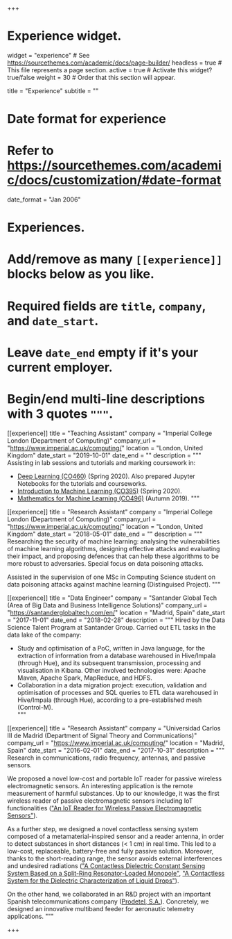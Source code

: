 +++
# Experience widget.
widget = "experience"  # See https://sourcethemes.com/academic/docs/page-builder/
headless = true  # This file represents a page section.
active = true  # Activate this widget? true/false
weight = 30  # Order that this section will appear.

title = "Experience"
subtitle = ""

# Date format for experience
#   Refer to https://sourcethemes.com/academic/docs/customization/#date-format
date_format = "Jan 2006"

# Experiences.
#   Add/remove as many `[[experience]]` blocks below as you like.
#   Required fields are `title`, `company`, and `date_start`.
#   Leave `date_end` empty if it's your current employer.
#   Begin/end multi-line descriptions with 3 quotes `"""`.
[[experience]]
  title = "Teaching Assistant"
  company = "Imperial College London (Department of Computing)"
  company_url = "https://www.imperial.ac.uk/computing/"
  location = "London, United Kingdom"
  date_start = "2019-10-01"
  date_end = ""
  description = """
  Assisting in lab sessions and tutorials and marking coursework in:
  
  * <a href="https://www.imperial.ac.uk/computing/current-students/courses/460/">Deep Learning (CO460)</a> (Spring 2020). Also prepared Jupyter Notebooks for the tutorials and courseworks.
  * <a href="https://www.imperial.ac.uk/computing/current-students/courses/395/">Introduction to Machine Learning (CO395)</a> (Spring 2020).
  * <a href="https://www.imperial.ac.uk/computing/current-students/courses/496/">Mathematics for Machine Learning (CO496)</a> (Autumn 2019).
  """

[[experience]]
  title = "Research Assistant"
  company = "Imperial College London (Department of Computing)"
  company_url = "https://www.imperial.ac.uk/computing/"
  location = "London, United Kingdom"
  date_start = "2018-05-01"
  date_end = ""
  description = """
  Researching the security of machine learning: analysing the vulnerabilities of machine learning algorithms, designing effective attacks and evaluating their impact, and proposing defences that can help these algorithms to be more robust to adversaries. Special focus on data poisoning attacks.

  Assisted in the supervision of one MSc in Computing Science student on data poisoning attacks against machine learning (Distinguised Project).
  """
  
[[experience]]
  title = "Data Engineer"
  company = "Santander Global Tech (Area of Big Data and Business Intelligence Solutions)"
  company_url = "https://santanderglobaltech.com/en/"
  location = "Madrid, Spain"
  date_start = "2017-11-01"
  date_end = "2018-02-28"
  description = """
  Hired by the Data Science Talent Program at Santander Group. Carried out ETL tasks in the data lake of the company:

  * Study and optimisation of a PoC, written in Java language, for the extraction of information from a database warehoused in Hive/Impala (through Hue), and its subsequent transmission, processing and visualisation in Kibana. Other involved technologies were: Apache Maven, Apache Spark, MapReduce, and HDFS.
  * Collaboration in a data migration project: execution, validation and optimisation of processes and SQL queries to ETL data warehoused in Hive/Impala (through Hue), according to a pre-established mesh (Control-M).  
  """
  
[[experience]]
  title = "Research Assistant"
  company = "Universidad Carlos III de Madrid (Department of Signal Theory and Communications)"
  company_url = "https://www.imperial.ac.uk/computing/"
  location = "Madrid, Spain"
  date_start = "2016-02-01"
  date_end = "2017-10-31"
  description = """
  Research in communications, radio frequency, antennas, and passive sensors.

  We proposed a novel low-cost and portable IoT reader for passive wireless electromagnetic sensors. An interesting application is the remote measurement of harmful substances. Up to our knowledge, it was the first wireless reader of passive electromagnetic sensors including IoT functionalities (<a href="https://dx.doi.org/10.3390/s17040693">"An IoT Reader for Wireless Passive Electromagnetic Sensors"</a>).

  As a further step, we designed a novel contactless sensing system composed of a metamaterial-inspired sensor and a reader antenna, in order to detect substances in short distances (< 1 cm) in real time. This led to a low-cost, replaceable, battery-free and fully passive solution. Moreover, thanks to the short-reading range, the sensor avoids external interferences and undesired radiations (<a href="https://doi.org/10.1109/JSEN.2018.2826982">"A Contactless Dielectric Constant Sensing System Based on a Split-Ring Resonator-Loaded Monopole"</a>, <a href="https://doi.org/10.2528/PIERM20051402">"A Contactless System for the Dielectric Characterization of Liquid Drops"</a>).

  On the other hand, we collaborated in an R&D project with an important Spanish telecommunications company (<a href="http://www.prodetel.es/en/">Prodetel, S.A.</a>). Concretely, we designed an innovative multiband feeder for aeronautic telemetry applications.
  """
	
+++
